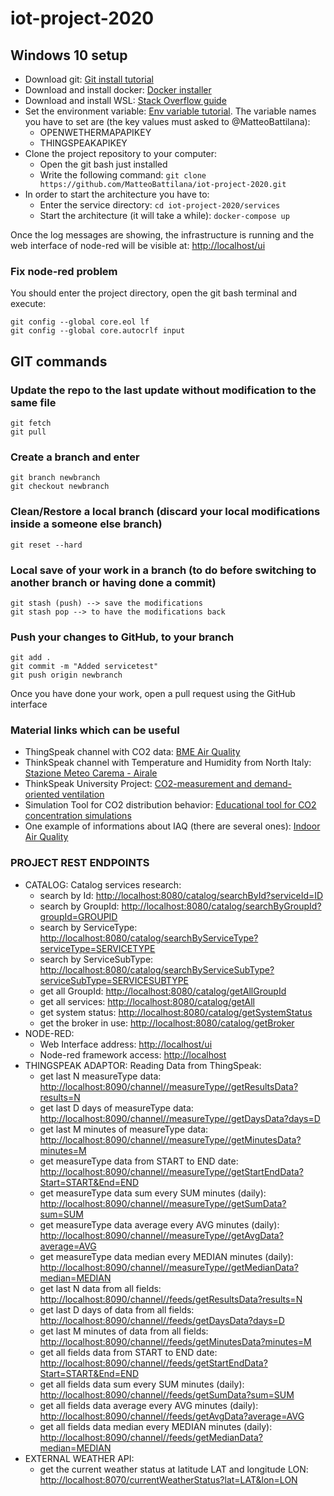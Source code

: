 # iot-project-2020
## Windows 10 setup
* Download git: [Git install tutorial](https://phoenixnap.com/kb/how-to-install-git-windows)
* Download and install docker: [Docker installer](https://hub.docker.com/editions/community/docker-ce-desktop-windows/)
* Download and install WSL: [Stack Overflow guide](https://stackoverflow.com/a/65898115)
* Set the environment variable: [Env variable tutorial](https://phoenixnap.com/kb/windows-set-environment-variable). The variable names you have to set are (the key values must asked to @MatteoBattilana):
  - OPENWETHERMAPAPIKEY
  - THINGSPEAKAPIKEY
* Clone the project repository to your computer:
  - Open the git bash just installed
  - Write the following command: `git clone https://github.com/MatteoBattilana/iot-project-2020.git`
* In order to start the architecture you have to:
  - Enter the service directory: `cd iot-project-2020/services`
  - Start the architecture (it will take a while): `docker-compose up`

Once the log messages are showing, the infrastructure is running and the web interface of node-red will be visible at: [http://localhost/ui](http://localhost/ui)


### Fix node-red problem
You should enter the project directory, open the git bash terminal and execute:
```
git config --global core.eol lf
git config --global core.autocrlf input
```


## GIT commands
### Update the repo to the last update without modification to the same file
```
git fetch
git pull
```


### Create a branch and enter
```
git branch newbranch
git checkout newbranch
```

### Clean/Restore a local branch (discard your local modifications inside a someone else branch)
```
git reset --hard
```

### Local save of your work in a branch (to do before switching to another branch or having done a commit)
```
git stash (push) --> save the modifications
git stash pop --> to have the modifications back
```

### Push your changes to GitHub, to your branch
```
git add .
git commit -m "Added servicetest"
git push origin newbranch
```
Once you have done your work, open a pull request using the GitHub interface

### Material links which can be useful
* ThingSpeak channel with CO2 data: [BME Air Quality](https://thingspeak.com/channels/1207176)
* ThinkSpeak channel with Temperature and Humidity from North Italy: [Stazione Meteo Carema - Airale](https://thingspeak.com/channels/297675)
* ThinkSpeak University Project: [CO2-measurement and demand-oriented ventilation](https://www.umwelt-campus.de/en/forschung/projekte/iot-werkstatt/translate-to-englisch-ideen-zur-corona-krise)
* Simulation Tool for CO2 distribution behavior: [Educational tool for CO2 concentration simulations](https://github.com/bph-tuwien/bph_co2)
* One example of informations about IAQ (there are several ones): [Indoor Air Quality](http://www.iaquk.org.uk/ESW/Files/IAQ_Rating_Index.pdf) 

### PROJECT REST ENDPOINTS
* CATALOG:
 Catalog services research:
  - search by Id: [http://localhost:8080/catalog/searchById?serviceId=ID](http://localhost:8080/catalog/searchById?serviceId=EXTERNAL-API-0)
  - search by GroupId: [http://localhost:8080/catalog/searchByGroupId?groupId=GROUPID]()
  - search by ServiceType: [http://localhost:8080/catalog/searchByServiceType?serviceType=SERVICETYPE](http://localhost:8080/catalog/searchByServiceType?serviceType=SERVICE)
  - search by ServiceSubType: [http://localhost:8080/catalog/searchByServiceSubType?serviceSubType=SERVICESUBTYPE](http://localhost:8080/catalog/searchByServiceSubType?serviceSubType=EXTERNALWEATHERAPI)
  - get all GroupId: [http://localhost:8080/catalog/getAllGroupId](http://localhost:8080/catalog/getAllGroupId)
  - get all services: [http://localhost:8080/catalog/getAll](http://localhost:8080/catalog/getAll)
  - get system status: [http://localhost:8080/catalog/getSystemStatus](http://localhost:8080/catalog/getSystemStatus)
  - get the broker in use: [http://localhost:8080/catalog/getBroker](http://localhost:8080/catalog/getBroker)
* NODE-RED:
  - Web Interface address: [http://localhost/ui](http://localhost/ui)
  - Node-red framework access: [http://localhost](http://localhost)
* THINGSPEAK ADAPTOR:
 Reading Data from ThingSpeak:
  - get last N measureType data: [http://localhost:8090/channel/<channelName>/measureType/<measureType>/getResultsData?results=N](http://localhost:8090/channel/home1/measureType/temperature/getResultsData?results=1)
  - get last D days of measureType data: [http://localhost:8090/channel/<channelName>/measureType/<measureType>/getDaysData?days=D](http://localhost:8090/channel/home1/measureType/humidity/getDaysData?days=1)
  - get last M minutes of measureType data: [http://localhost:8090/channel/<channelName>/measureType/<measureType>/getMinutesData?minutes=M](http://localhost:8090/channel/home1/measureType/temperature/getMinutesData?minutes=5)
  - get measureType data from START to END date: [http://localhost:8090/channel/<channelName>/measureType/<measureType>/getStartEndData?Start=START&End=END](http://localhost:8090/channel/home1/measureType/temperature/getStartEndData?Start=2021-03-30%2010:10:00&End=2021-04-03%2015:40:00)
  - get measureType data sum every SUM minutes (daily): [http://localhost:8090/channel/<channelName>/measureType/<measureType>/getSumData?sum=SUM](http://localhost:8090/channel/home1/measureType/humidity/getSumData?sum=daily)
  - get measureType data average every AVG minutes (daily): [http://localhost:8090/channel/<channelName>/measureType/<measureType>/getAvgData?average=AVG](http://localhost:8090/channel/home1/measureType/co2/getAvgData?average=daily)
  - get measureType data median every MEDIAN minutes (daily): [http://localhost:8090/channel/<channelName>/measureType/<measureType>/getMedianData?median=MEDIAN](http://localhost:8090/channel/home1/measureType/temperature/getMedianData?median=60)
  - get last N data from all fields: [http://localhost:8090/channel/<channelName>/feeds/getResultsData?results=N](http://localhost:8090/channel/home1/feeds/getResultsData?results=10)
  - get last D days of data from all fields: [http://localhost:8090/channel/<channelName>/feeds/getDaysData?days=D](http://localhost:8090/channel/home1/feeds/getDaysData?days=7)
  - get last M minutes of data from all fields: [http://localhost:8090/channel/<channelName>/feeds/getMinutesData?minutes=M](http://localhost:8090/channel/home1/feeds/getMinutesData?minutes=60)
  - get all fields data from START to END date: [http://localhost:8090/channel/<channelName>/feeds/getStartEndData?Start=START&End=END](http://localhost:8090/channel/home1/feeds/getStartEndData?Start=2021-02-31&End=2021-04-03)
  - get all fields data sum every SUM minutes (daily): [http://localhost:8090/channel/<channelName>/feeds/getSumData?sum=SUM](http://localhost:8090/channel/home1/feeds/getSumData?sum=60)
  - get all fields data average every AVG minutes (daily): [http://localhost:8090/channel/<channelName>/feeds/getAvgData?average=AVG](http://localhost:8090/channel/home1/feeds/getAvgData?average=720)
  - get all fields data median every MEDIAN minutes (daily): [http://localhost:8090/channel/<channelName>/feeds/getMedianData?median=MEDIAN](http://localhost:8090/channel/home1/feeds/getMedianData?median=720)
* EXTERNAL WEATHER API:
  - get the current weather status at latitude LAT and longitude LON: [http://localhost:8070/currentWeatherStatus?lat=LAT&lon=LON](http://localhost:8070/currentWeatherStatus?lat=45.06226619601743&lon=7.661825314722597)